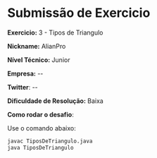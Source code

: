 # Submissão de Exercicio

**Exercicio:** 3 - Tipos de Triangulo

**Nickname:** AlianPro

**Nível Técnico:** Junior

**Empresa:** --

**Twitter**: --

**Dificuldade de Resolução:** Baixa

**Como rodar o desafio**: 

Use o comando abaixo: 
```bash
javac TiposDeTriangulo.java
java TiposDeTriangulo
```